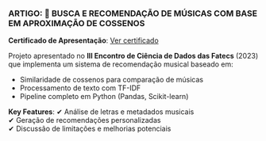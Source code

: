 ### ARTIGO: 🎵 BUSCA E RECOMENDAÇÃO DE MÚSICAS COM BASE EM APROXIMAÇÃO DE COSSENOS

**Certificado de Apresentação**: [Ver certificado](https://www.even3.com.br/documentos/imprimir?i=18677370.89009089.748731.8.8677370890090897487318&cc=69281D2D-0548-4237-99E2-449B767426E9)

Projeto apresentado no **III Encontro de Ciência de Dados das Fatecs** (2023) que implementa um sistema de recomendação musical baseado em:
- Similaridade de cossenos para comparação de músicas
- Processamento de texto com TF-IDF
- Pipeline completo em Python (Pandas, Scikit-learn)

**Key Features**:
✔ Análise de letras e metadados musicais  
✔ Geração de recomendações personalizadas  
✔ Discussão de limitações e melhorias potenciais
